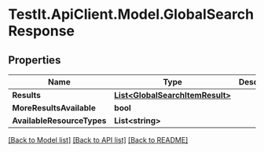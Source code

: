 # TestIt.ApiClient.Model.GlobalSearchResponse

## Properties

Name | Type | Description | Notes
------------ | ------------- | ------------- | -------------
**Results** | [**List&lt;GlobalSearchItemResult&gt;**](GlobalSearchItemResult.md) |  | 
**MoreResultsAvailable** | **bool** |  | 
**AvailableResourceTypes** | **List&lt;string&gt;** |  | 

[[Back to Model list]](../README.md#documentation-for-models) [[Back to API list]](../README.md#documentation-for-api-endpoints) [[Back to README]](../README.md)

